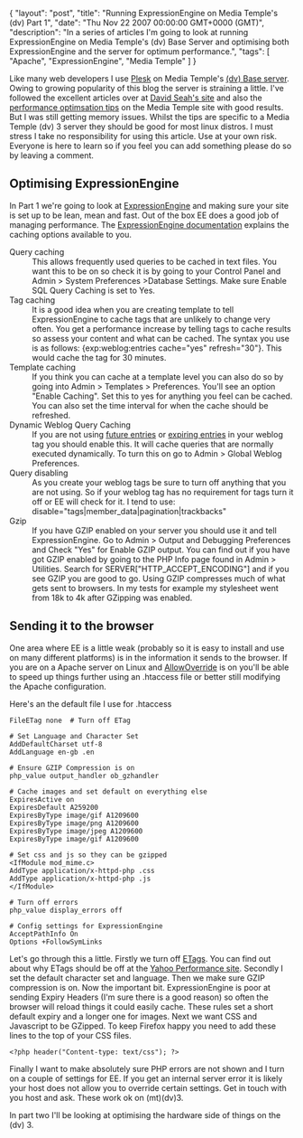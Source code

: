 {
  "layout": "post",
  "title": "Running ExpressionEngine on Media Temple's (dv) Part 1",
  "date": "Thu Nov 22 2007 00:00:00 GMT+0000 (GMT)",
  "description": "In a series of articles I'm going to look at running ExpressionEngine on Media Temple's (dv) Base Server and optimising both ExpressionEngine and the server for optimum performance.",
  "tags": [
    "Apache",
    "ExpressionEngine",
    "Media Temple"
  ]
}

Like many web developers I use [Plesk][1] on Media Temple's [(dv) Base server][2]. Owing to growing popularity of this blog the server is straining a little. I've followed the excellent articles over at [David Seah's site][3] and also the [performance optimsation tips][4] on the Media Temple site with good results. But I was still getting memory issues. Whilst the tips are specific to a Media Temple (dv) 3 server they should be good for most linux distros. I must stress I take no responsibility for using this article. Use at your own risk. Everyone is here to learn so if you feel you can add something please do so by leaving a comment. 

## Optimising ExpressionEngine

In Part 1 we're going to look at [ExpressionEngine][5] and making sure your site is set up to be lean, mean and fast. Out of the box EE does a good job of managing performance. The [ExpressionEngine documentation][6] explains the caching options available to you. 

<dl>
<dt>Query caching</dt>

<dd>This allows frequently used queries to be cached in text files. You want this to be on so check it is by going to your Control Panel and Admin > System Preferences >Database Settings. Make sure Enable SQL Query Caching is set to Yes.</dd>

<dt>Tag caching</dt>

<dd>It is a good idea when you are creating template to tell ExpressionEngine to cache tags that are unlikely to change very often. You get a performance increase by telling tags to cache results so assess your content and what can be cached. The syntax you use is as follows: {exp:weblog:entries cache="yes" refresh="30"}. This would cache the tag for 30 minutes.</dd>

<dt>Template caching</dt>

<dd>If you think you can cache at a template level you can also do so by going into Admin > Templates > Preferences. You'll see an option "Enable Caching". Set this to yes for anything you feel can be cached. You can also set the time interval for when the cache should be refreshed.</dd>

<dt>Dynamic Weblog Query Caching</dt>

<dd>If you are not using <a href="http://expressionengine.com/docs/modules/weblog/parameters.html#par_show_future_entries">future entries</a> or <a href=" http://expressionengine.com/docs/modules/weblog/parameters.html#par_show_expired">expiring entries</a> in your weblog tag you should enable this. It will cache queries that are normally executed dynamically. To turn this on go to Admin > Global Weblog Preferences.</dd>

<dt>Query disabling</dt>

<dd>As you create your weblog tags be sure to turn off anything that you are not using. So if your weblog tag has no requirement for tags turn it off or EE will check for it. I tend to use: disable="tags|member_data|pagination|trackbacks"</dd> 

<dt>Gzip</dt>

<dd>If you have GZIP enabled on your server you should use it and tell ExpressionEngine. Go to Admin > Output and Debugging Preferences and Check "Yes" for Enable GZIP output. You can find out if you have got GZIP enabled by going to the PHP Info page found in Admin > Utilities. Search for SERVER["HTTP_ACCEPT_ENCODING"] and if you see GZIP you are good to go. Using GZIP compresses much of what gets sent to browsers. In my tests for example my stylesheet went from 18k to 4k after GZipping was enabled.</dd> 
</dl>

## Sending it to the browser

One area where EE is a little weak (probably so it is easy to install and use on many different platforms) is in the information it sends to the browser. If you are on a Apache server on Linux and [AllowOverride][7] is on you'll be able to speed up things further using an .htaccess file or better still modifying the Apache configuration.

Here's an the default file I use for .htaccess 

    FileETag none  # Turn off ETag 

    # Set Language and Character Set
    AddDefaultCharset utf-8
    AddLanguage en-gb .en

    # Ensure GZIP Compression is on
    php_value output_handler ob_gzhandler

    # Cache images and set default on everything else
    ExpiresActive on 
    ExpiresDefault A259200
    ExpiresByType image/gif A1209600 
    ExpiresByType image/png A1209600 
    ExpiresByType image/jpeg A1209600 
    ExpiresByType image/gif A1209600

    # Set css and js so they can be gzipped
    <IfModule mod_mime.c>
    AddType application/x-httpd-php .css
    AddType application/x-httpd-php .js
    </IfModule>

    # Turn off errors
    php_value display_errors off

    # Config settings for ExpressionEngine
    AcceptPathInfo On
    Options +FollowSymLinks

Let's go through this a little. Firstly we turn off [ETags][8]. You can find out about why ETags should be off at the [Yahoo Performance site][9]. Secondly I set the default character set and language. Then we make sure GZIP compression is on. Now the important bit. ExpressionEngine is poor at sending Expiry Headers (I'm sure there is a good reason) so often the browser will reload things it could easily cache. These rules set a short default expiry and a longer one for images. Next we want CSS and Javascript to be GZipped. To keep Firefox happy you need to add these lines to the top of your CSS files. 

    <?php header("Content-type: text/css"); ?>

Finally I want to make absolutely sure PHP errors are not shown and I turn on a couple of settings for EE. If you get an internal server error it is likely your host does not allow you to override certain settings. Get in touch with you host and ask. These work ok on (mt)(dv)3.

In part two I'll be looking at optimising the hardware side of things on the (dv) 3.

 [1]: http://www.swsoft.com/plesk/
 [2]: http://www.mediatemple.net/webhosting/dv/
 [3]: http://davidseah.com/
 [4]: http://kb.mediatemple.net/article.php?id=771
 [5]: http://expressionengine.com/
 [6]: http://expressionengine.com/docs/general/caching.html
 [7]: http://httpd.apache.org/docs/2.2/mod/core.html#allowoverride
 [8]: http://en.wikipedia.org/wiki/HTTP_ETag
 [9]: http://developer.yahoo.com/performance/rules.html#etags
